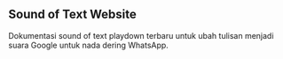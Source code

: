 Sound of Text Website
---

Dokumentasi sound of text playdown terbaru untuk ubah tulisan menjadi suara Google untuk nada dering WhatsApp.

